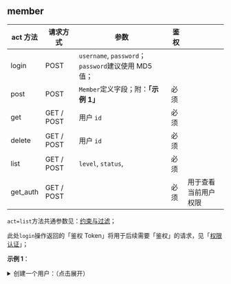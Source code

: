 ## member

| act 方法 | 请求方式   | 参数                                                | 鉴权 |                      |
| -------- | ---------- | --------------------------------------------------- | ---- | -------------------- |
| login    | POST       | `username`, `password`；`password`建议使用 MD5 值； |      |
| post     | POST       | `Member`定义字段；附：**「示例 1」**                     | 必须 |
| get      | GET / POST | 用户 `id`                                           | 必须 |
| delete   | GET / POST | 用户 `id`                                           | 必须 |
| list     | GET / POST | `level`, `status`,                                  | 必须 |
| get_auth | GET / POST |                                                     | 必须 | 用于查看当前用户权限 |

`act=list`方法共通参数见：[约束与过滤](books/dev-api-design?id=约束与过滤 "约束与过滤")；

此处`login`操作返回的「鉴权 Token」将用于后续需要「鉴权」的请求，见「[权限认证](books/dev-api-design?id=权限认证 "权限认证")」；

**示例 1**：

<details>
<summary>创建一个用户：（点击展开）</summary>

```json
{
  "ID": "0",
  "Level": "4",
  "Name": "用户名",
  "Password": "zblog_pwdd",
  "PasswordRe": "zblog_pwdd"
}
```

`"ID": "0",` 必须显示设置；

`"Level": "4",` 为用户等级；参考「[用户等级划定](books/start-faq?id=用户等级划定 "用户等级划定")」
</details>




